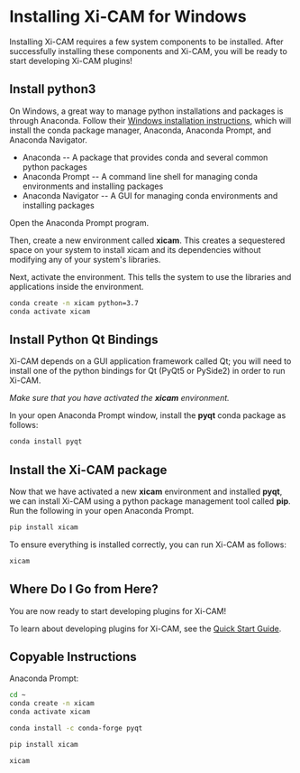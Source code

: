 # Installing Xi-CAM for Windows

Installing Xi-CAM requires a few system components to be installed.
After successfully installing these components and Xi-CAM,
you will be ready to start developing Xi-CAM plugins!

## Install python3

On Windows, a great way to manage python installations and packages is through Anaconda.
Follow their [Windows installation instructions](https://docs.anaconda.com/anaconda/install/windows/),
which will install the conda package manager, Anaconda, Anaconda Prompt, and Anaconda Navigator.

* Anaconda -- A package that provides conda and several common python packages
* Anaconda Prompt -- A command line shell for managing conda environments and installing packages
* Anaconda Navigator -- A GUI for managing conda environments and installing packages

Open the Anaconda Prompt program.

Then, create a new environment called **xicam**.
This creates a sequestered space on your system to install xicam and its dependencies
without modifying any of your system's libraries.

Next, activate the environment.
This tells the system to use the libraries and applications inside the environment.

```bash
conda create -n xicam python=3.7
conda activate xicam
```

## Install Python Qt Bindings

Xi-CAM depends on a GUI application framework called Qt;
you will need to install
one of the python bindings for Qt (PyQt5 or PySide2) in order to run Xi-CAM.

*Make sure that you have activated the **xicam** environment.*

In your open Anaconda Prompt window, install the **pyqt** conda package as follows:

```bash
conda install pyqt
```

## Install the Xi-CAM package

Now that we have activated a new **xicam** environment and installed **pyqt**,
we can install Xi-CAM using a python package management tool called **pip**.
Run the following in your open Anaconda Prompt.

```bash
pip install xicam
```

To ensure everything is installed correctly, you can run Xi-CAM as follows:

```bash
xicam
```

## Where Do I Go from Here?

You are now ready to start developing plugins for Xi-CAM!

To learn about developing plugins for Xi-CAM, see the [Quick Start Guide](quickstart.md).

## Copyable Instructions

Anaconda Prompt:

```bash
cd ~
conda create -n xicam
conda activate xicam

conda install -c conda-forge pyqt

pip install xicam

xicam
```
